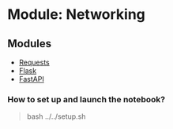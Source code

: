 #  Module: Networking

## Modules

- [Requests](01_requests.ipynb)
- [Flask](02_flask.ipynb)
- [FastAPI](03_fastapi.ipynb)

### How to set up and launch the notebook?

> bash ../../setup.sh